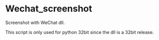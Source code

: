 # Wechat_screenshot
Screenshot with WeChat dll.

This script is only used for python 32bit since the dll is a 32bit release.